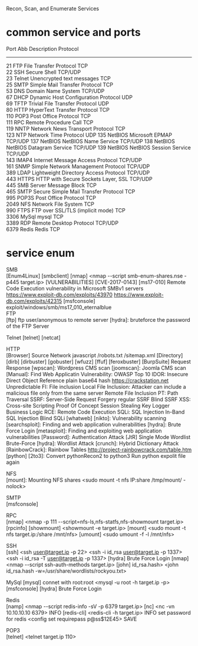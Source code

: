 

Recon, Scan, and Enumerate Services


# common service and ports
Port               Abb     Description                            Protocol
____________________________________________________________________________
21     FTP       File Transfer Protocol                 TCP      
22     SSH       Secure Shell                           TCP/UDP  
23     Telnet    Unencrypted text messages              TCP      
25     SMTP      Simple Mail Transfer Protocol          TCP      
53     DNS       Domain Name System                     TCP/UDP  
67     DHCP      Dynamic Host Configuration Protocol    UDP      
69     TFTP      Trivial File Transfer Protocol         UDP      
80     HTTP      HyperText Transfer Protocol            TCP      
110    POP3      Post Office Protocol                   TCP      
111    RPC       Remote Procedure Call                  TCP      
119    NNTP      Network News Transport Protocol        TCP      
123    NTP       Network Time Protocol                UDP
135    NetBIOS   Microsoft EPMAP                      TCP/UDP
137    NetBIOS   NetBIOS Name Service                 TCP/UDP
138    NetBIOS   NetBIOS Datagram Service             TCP/UDP
139    NetBIOS   NetBIOS Session Service              TCP/UDP  
143    IMAP4     Internet Message Access Protocol       TCP/UDP  
161    SNMP      Simple Network Management Protocol     TCP/UDP  
389    LDAP      Lightweight Directory Access Protocol  TCP/UDP  
443    HTTPS     HTTP with Secure Sockets Layer, SSL    TCP/UDP  
445    SMB       Server Message Block                   TCP      
465    SMTP      Secure Simple Mail Transfer Protocol   TCP      
995    POP3S     Post Office Protocol                   TCP      
2049   NFS       Network File System                    TCP      
990    FTPS      FTP over SSL/TLS (implicit mode)       TCP      
3306   MySql     mysql                                  TCP      
3389   RDP       Remote Desktop Protocol                TCP/UDP  
6379   Redis     Redis                                  TCP      

# service enum
SMB             
[Enum4Linux]
[smbclient]
[nmap]         <nmap --script smb-enum-shares.nse -p445 target.ip>
[VULNERABILITIES]
    [CVE-2017-0143] [ms17-010]
        Remote Code Execution vulnerability in Microsoft SMBv1 servers
        https://www.exploit-db.com/exploits/43970
        https://www.exploit-db.com/exploits/42315
        [msfconsole]    exploit/windows/smb/ms17_010_eternalblue   
FTP             
[ftp]
    ftp user/anonymous to remote server 
    <put php-reverse-shell.php>
    [hydra]: bruteforce the password of the FTP Server

Telnet
[telnet]
[netcat]

HTTP            
[Browser]
    Source
    Network
    javascript
    /robots.txt
    /sitemap.xml
[Directory]
    [dirb]
    [dirbuster]
    [gobuster]
    [wfuzz]
    [ffuf]
    [feroxbuster]
[BurpSuite]
    Request
    Response
[wpscan]: Wordpress CMS scan
[joomscan]: Joomla CMS scan
[Manual]: Find Web Applicatin Vulnerability:
    OWASP Top 10
    IDOR: Insecure Direct Object Reference
        plain
        base64
        hash https://crackstation.net
        Unpredictable
    FI: File inclusion
        Local File Inclusion: Attacker can include a malicious file only from the same server
        Remote File Inclusion
    PT: Path Traversal
    SSRF: Server-Side Request Forgery
        regular SSRF
        Blind SSRF
    XSS: Cross-site Scripting
        Proof Of Concept
        Session Stealing
        Key Logger
        Business Logic
    RCE: Remote Code Execution
    SQLi: SQL Injection
        In-Band SQL Injection
        Blind SQLi
[whatweb]
[nikto]: Vulnerability scanning
[searchsploit]: Finding and web application vulnerabilities
[hydra]: Brute Force Login
[metasploit]: Finding and exploiting web application vulnerabilities
[Password]: Authentication Attack
    [JtR] 
        Single Mode 
        Wordlist 
        Brute-Force
    [hydra]: Wordlist Attack
    [crunch]: Hybrid Dictionary Attack
    [RainbowCrack]: Rainbow Tables http://project-rainbowcrack.com/table.htm
[python]
    [2to3]: Convert pythonRecon2 to python3
    Run python expolit file again

NFS             
[mount]: Mounting NFS shares <sudo mount -t nfs IP:share /tmp/mount/ -nolock>

SMTP            
[msfconsole]

RPC             
[nmap] <nmap -p 111 --script=nfs-ls,nfs-statfs,nfs-showmount target.ip>
[rpcinfo] <rpcinfo target.ip>
[showmount] <showmount -e target.ip>
[mount] <sudo mount -t nfs target.ip:/share /mnt/nfs>
[umount] <sudo umount -f -l /mnt/nfs>

SSH             
[ssh]
    <ssh user@target.ip -p 22>
    <ssh -i id_rsa user@target.ip -p 1337>
    <ssh -i id_rsa -T user@target.ip -p 1337>
[hydra]
    Brute Force Login
[nmap] <nmap --script ssh-auth-methods target.ip>
[john]
    <ssh2john id_rsa > id_rsa.hash>
    <john id_rsa.hash -w=/usr/share/wordlists/rockyou.txt>

MySql
[mysql]
    connet with root:root <mysql -u root -h target.ip -p>
[msfconsole]
[hydra]
    Brute Force Login

Redis           
[namp] <nmap --script redis-info -sV -p 6379 target.ip>
[nc] 
    <nc -vn 10.10.10.10 6379>
    INFO
[redis-cli]
    <redis-cli -h target.ip>
    INFO
    set password for redis 
        <config set requirepass p@ss$12E45>
        SAVE

POP3    
[telnet] <telnet target.ip 110>